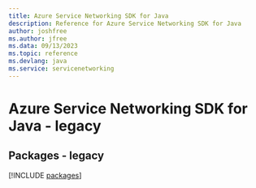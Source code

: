 ```yaml
---
title: Azure Service Networking SDK for Java
description: Reference for Azure Service Networking SDK for Java
author: joshfree
ms.author: jfree
ms.data: 09/13/2023
ms.topic: reference
ms.devlang: java
ms.service: servicenetworking
---
```

# Azure Service Networking SDK for Java - legacy
## Packages - legacy
[!INCLUDE [packages](service-networking-index.md)]